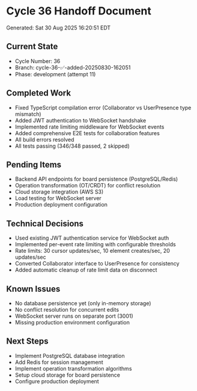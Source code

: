 # Cycle 36 Handoff Document

Generated: Sat 30 Aug 2025 16:20:51 EDT

## Current State
- Cycle Number: 36
- Branch: cycle-36-✅-added-20250830-162051
- Phase: development (attempt 11)

## Completed Work
- Fixed TypeScript compilation error (Collaborator vs UserPresence type mismatch)
- Added JWT authentication to WebSocket handshake
- Implemented rate limiting middleware for WebSocket events
- Added comprehensive E2E tests for collaboration features
- All build errors resolved
- All tests passing (346/348 passed, 2 skipped)

## Pending Items
- Backend API endpoints for board persistence (PostgreSQL/Redis)
- Operation transformation (OT/CRDT) for conflict resolution
- Cloud storage integration (AWS S3)
- Load testing for WebSocket server
- Production deployment configuration

## Technical Decisions
- Used existing JWT authentication service for WebSocket auth
- Implemented per-event rate limiting with configurable thresholds
- Rate limits: 30 cursor updates/sec, 10 element creates/sec, 20 updates/sec
- Converted Collaborator interface to UserPresence for consistency
- Added automatic cleanup of rate limit data on disconnect

## Known Issues
- No database persistence yet (only in-memory storage)
- No conflict resolution for concurrent edits
- WebSocket server runs on separate port (3001)
- Missing production environment configuration

## Next Steps
- Implement PostgreSQL database integration
- Add Redis for session management
- Implement operation transformation algorithms
- Setup cloud storage for board persistence
- Configure production deployment

